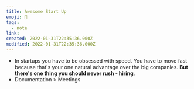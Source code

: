 ```yaml
---
title: Awesome Start Up
emoji: 📝
tags:
  - note
link:
created: 2022-01-31T22:35:36.000Z
modified: 2022-01-31T22:35:36.000Z
---
```


- In startups you have to be obsessed with speed. You have to move fast because that's your one natural advantage over the big companies. **But there's one thing you should never rush - hiring**.
- Documentation > Meetings
